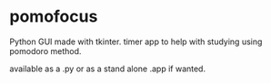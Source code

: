 # pomofocus
Python GUI made with tkinter. timer app to help with studying using pomodoro method.

available as a .py or as a stand alone .app if wanted.

